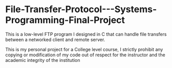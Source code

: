 # File-Transfer-Protocol---Systems-Programming-Final-Project

This is a low-level FTP program I designed in C that can handle file transfers between a networked client and remote server.

This is my personal project for a College level course, I strictly prohibit any copying or modification of my code out of respect for the instructor and the academic integrity of the institution
